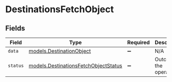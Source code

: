 # DestinationsFetchObject


## Fields

| Field                                                                              | Type                                                                               | Required                                                                           | Description                                                                        | Example                                                                            |
| ---------------------------------------------------------------------------------- | ---------------------------------------------------------------------------------- | ---------------------------------------------------------------------------------- | ---------------------------------------------------------------------------------- | ---------------------------------------------------------------------------------- |
| `data`                                                                             | [models.DestinationObject](../models/destinationobject.md)                         | :heavy_minus_sign:                                                                 | N/A                                                                                |                                                                                    |
| `status`                                                                           | [models.DestinationsFetchObjectStatus](../models/destinationsfetchobjectstatus.md) | :heavy_minus_sign:                                                                 | Outcome of the operation.                                                          | success                                                                            |